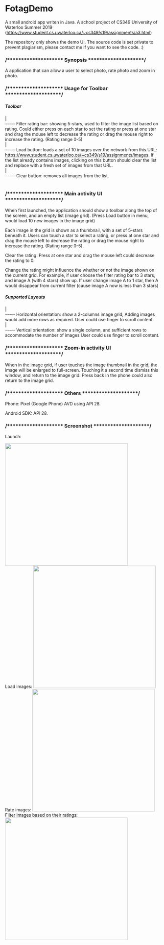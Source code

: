 # FotagDemo

A small android app writen in Java. A school project of CS349 University of Waterloo Summer 2019  (https://www.student.cs.uwaterloo.ca/~cs349/s19/assignments/a3.html)

The repository only shows the demo UI. The source code is set private to prevent plagiarism, please contact me if you want to see the code. :)

### /******************** Synopsis ********************/

A  application that can allow a user to select photo, rate photo and zoom in photo.


### /******************** Usage for Toolbar ********************/

##### Toolbar<br />
  |<br />
  ----- Filter rating bar: showing 5-stars, used to filter the image list based on rating. Could either press on each star to set the rating or press at one star and drag the mouse left to decrease the rating or drag the mouse right to increase the rating. (Rating range 0-5)<br />
  |<br />
  ----- Load button: loads a set of 10 images over the network from this URL: https://www.student.cs.uwaterloo.ca/~cs349/s19/assignments/images. If the list already contains images, clicking on this button should clear the list and replace with a fresh set of images from that URL.<br />
  |<br />
  ----- Clear button: removes all images from the list.<br />
  <br />

### /******************** Main activity UI ********************/

When first launched, the application should show a toolbar along the top of the screen, and an empty list (image grid).
(Press Load button in menu, would load 10 new images in the image grid)

Each image in the grid is shown as a thumbnail, with a set of 5-stars beneath it. Users can touch a star to select a rating, or press at one star and drag the mouse left to decrease the rating or drag the mouse right to increase the rating. (Rating range 0-5). 

Clear the rating: Press at one star and drag the mouse left could decrease the rating to 0.

Change the rating might influence the whether or not the image shown on the current grid. For example, if user choose the filter rating bar to 3 stars, and image A (with 4 stars) show up. If user change image A to 1 star, then A would disappear from current filter (cause image A now is less than 3 stars)


##### Supported Layouts<br />
  |<br />
  ----- Horizontal orientation: show a 2-columns image grid, Adding images would add more rows as required. User could use finger to scroll content.<br />
  |<br />
  ----- Vertical orientation: show a single column, and sufficient rows to accommodate the number of images User could use finger to scroll content.<br />


### /******************** Zoom-in activity UI ********************/

When in the image grid, if user touches the image thumbnail in the grid, the image will be enlarged to full-screen. Touching it a second time dismiss this window, and return to the image grid. Press back in the phone could also return to the image grid.



### /******************** Others ********************/

Phone: Pixel (Google Phone) AVD using API 28.

Android SDK: API 28.


### /******************** Screenshot ********************/

Launch:

<img src="https://github.com/irenelrc/FotagDemo/blob/master/start.png" width="400">
<br />
Load images:

<img src="https://github.com/irenelrc/FotagDemo/blob/master/load.png" width="400">
<br />
Rate images:

<img src="https://github.com/irenelrc/FotagDemo/blob/master/rate.png" width="400">
<br />
Filter images based on their ratings:

<img src="https://github.com/irenelrc/FotagDemo/blob/master/rate_and_filter.png" width="400">
